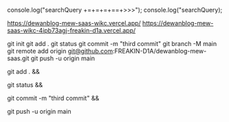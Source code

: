 console.log("searchQuery +=+=+=+==+>>>");
console.log("searchQuery);

https://dewanblog-mew-saas-wikc.vercel.app/
https://dewanblog-mew-saas-wikc-4ipb73agj-freakin-d1a.vercel.app/

git init
git add .
git status
git commit -m "third commit"
git branch -M main
git remote add origin git@github.com:FREAKIN-D1A/dewanblog-mew-saas.git
git push -u origin main

git add . &&

git status &&

git commit -m "third commit" &&

git push -u origin main
